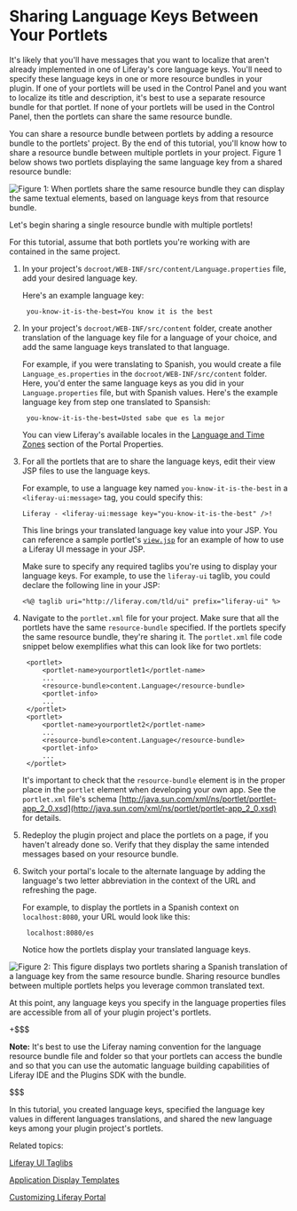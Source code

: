 # Sharing Language Keys Between Your Portlets [](id=sharing-language-keys-between-your-portlets)

<!-- The beginning and ending test portlets can be found at the following:
Begin: https://github.com/liferay/liferay-docs/tree/master/develop/tutorials/code/liferay-mvc/prefs/begin/event-listing-portlet
End: https://github.com/codyhoag/liferay-docs/tree/master/develop/tutorials/code/loc/share-lang-keys/end/event-listing-portlet
-->

It's likely that you'll have messages that you want to localize that aren't
already implemented in one of Liferay's core language keys. You'll need to
specify these language keys in one or more resource bundles in your plugin. If
one of your portlets will be used in the Control Panel and you want to localize
its title and description, it's best to use a separate resource bundle for that
portlet. If none of your portlets will be used in the Control Panel, then the
portlets can share the same resource bundle. 

You can share a resource bundle between portlets by adding a resource bundle to
the portlets' project. By the end of this tutorial, you'll know how to share a
resource bundle between multiple portlets in your project. Figure 1 below
shows two portlets displaying the same language key from a shared resource
bundle: 

![Figure 1: When portlets share the same resource bundle they can display the same textual elements, based on language keys from that resource bundle.](../../images/portlet-localization-shared-bundle.png)

Let's begin sharing a single resource bundle with multiple portlets! 

For this tutorial, assume that both portlets you're working with are contained
in the same project. 

1. In your project's `docroot/WEB-INF/src/content/Language.properties` file, add
   your desired language key.

    Here's an example language key: 

        you-know-it-is-the-best=You know it is the best

2. In your project's `docroot/WEB-INF/src/content` folder, create another
   translation of the language key file for a language of your choice, and add
   the same language keys translated to that language.

    For example, if you were translating to Spanish, you would create a file
    `Language_es.properties` in the `docroot/WEB-INF/src/content` folder. Here, 
    you'd enter the same language keys as you did in your `Language.properties` file,
    but with Spanish values. Here's the example language key from step one 
    translated to Spansish:

        you-know-it-is-the-best=Usted sabe que es la mejor

    You can view Liferay's available locales in the [Language and Time
    Zones](http://docs.liferay.com/portal/6.2/propertiesdoc/portal.properties.html#Languages%20and%20Time%20Zones)
    section of the Portal Properties. 

3.  For all the portlets that are to share the language keys, edit their view
    JSP files to use the language keys. 

    For example, to use a language key named `you-know-it-is-the-best` in a
    `<liferay-ui:message>` tag, you could specify this: 

        Liferay - <liferay-ui:message key="you-know-it-is-the-best" />!

    This line brings your translated language key value into your JSP. You can
    reference a sample portlet's
    [`view.jsp`](https://github.com/liferay/liferay-docs/blob/master/develop/tutorials/code/loc/share-lang-keys/end/event-listing-portlet/docroot/html/locationlisting/view.jsp)
    for an example of how to use a Liferay UI message in your JSP.

    Make sure to specify any required taglibs you're using to display your
    language keys. For example, to use the `liferay-ui` taglib, you could
    declare the following line in your JSP: 

        <%@ taglib uri="http://liferay.com/tld/ui" prefix="liferay-ui" %> 

4. Navigate to the `portlet.xml` file for your project. Make sure that all the
   portlets have the same `resource-bundle` specified. If the portlets specify
   the same resource bundle, they're sharing it. The `portlet.xml` file code
   snippet below exemplifies what this can look like for two portlets: 

        <portlet>
            <portlet-name>yourportlet1</portlet-name>
            ...
            <resource-bundle>content.Language</resource-bundle>
            <portlet-info>
            ...
        </portlet>
        <portlet>
            <portlet-name>yourportlet2</portlet-name>
            ...
            <resource-bundle>content.Language</resource-bundle>
            <portlet-info>
            ...
        </portlet>

    It's important to check that the `resource-bundle` element is in the proper
    place in the `portlet` element when developing your own app. See the
    `portlet.xml` file's schema
    [http://java.sun.com/xml/ns/portlet/portlet-app_2_0.xsd](http://java.sun.com/xml/ns/portlet/portlet-app_2_0.xsd)
    for details. 

5. Redeploy the plugin project and place the portlets on a page, if
   you haven't already done so. Verify that they display the same intended
   messages based on your resource bundle. 

6. Switch your portal's locale to the alternate language by adding the
   language's two letter abbreviation in the context of the URL and refreshing
   the page.

    For example, to display the portlets in a Spanish context on
    `localhost:8080`, your URL would look like this:

        localhost:8080/es

    Notice how the portlets display your translated language keys. 

![Figure 2: This figure displays two portlets sharing a Spanish translation of a language key from the same resource bundle. Sharing resource bundles between multiple portlets helps you leverage common translated text.](../../images/portlet-localization-shared-bundle-spanish.png)

At this point, any language keys you specify in the language properties files
are accessible from all of your plugin project's portlets. 

+$$$

**Note:** It's best to use the Liferay
naming convention for the language resource bundle file and folder so that your
portlets can access the bundle and so that you can use the automatic language
building capabilities of Liferay IDE and the Plugins SDK with the bundle. 

$$$

In this tutorial, you created language keys, specified the language key values
in different languages translations, and shared the new language keys among
your plugin project's portlets. 

Related topics: 

[Liferay UI Taglibs](/develop/tutorials/-/knowledge_base/6-2/liferay-ui-taglibs)

[Application Display Templates](/develop/tutorials/-/knowledge_base/6-2/application-display-templates)

[Customizing Liferay Portal](/develop/tutorials/-/knowledge_base/6-2/customizing-liferay-portal)
